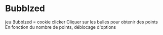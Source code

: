 # Bubblzed
jeu Bubblzed = cookie clicker
Cliquer sur les bulles pour obtenir des points
En fonction du nombre de points, déblocage d'options
